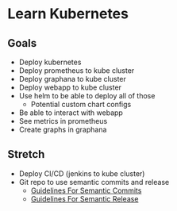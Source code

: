 # Learn Kubernetes

## Goals
- Deploy kubernetes 
- Deploy prometheus to kube cluster
- Deploy graphana to kube cluster
- Deploy webapp to kube cluster
- Use helm to be able to deploy all of those
    - Potential custom chart configs
- Be able to interact with webapp
- See metrics in prometheus
- Create graphs in graphana

## Stretch
- Deploy CI/CD (jenkins to kube cluster)
- Git repo to use semantic commits and release
    - [Guidelines For Semantic Commits](https://gist.github.com/joshbuchea/6f47e86d2510bce28f8e7f42ae84c716)
    - [Guidelines For Semantic Release](https://github.com/semantic-release/semantic-release)